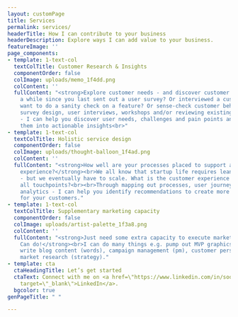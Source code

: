 ```yaml
---
layout: customPage
title: Services
permalink: services/
headerTitle: How I can contribute to your business
headerDescription: Explore ways I can add value to your business.
featureImage: ''
page_components:
- template: 1-text-col
  textColTitle: Customer Research & Insights
  componentOrder: false
  colImage: uploads/memo_1f4dd.png
  colContent: ''
  fullContent: "<strong>Explore customer needs - and discover customer insights.</strong><br><br>Been
    a while since you last sent out a user survey? Or interviewed a customer? Just
    want to do a sanity check on a feature? Or sense-check customer behaviours?<br><br>Through
    survey design, user interviews, workshops and/or reviewing existing artefacts
    - I can help you discover user needs, challenges and pain points and translate
    them into actionable insights<br>"
- template: 1-text-col
  textColTitle: Holistic service design
  componentOrder: false
  colImage: uploads/thought-balloon_1f4ad.png
  colContent: ''
  fullContent: "<strong>How well are your processes placed to support a great customer
    experience?</strong><br>We all know that startup life requires lean ways of working
    - but we eventually have to scale. What is the customer experience like, across
    all touchpoints?<br><br>Through mapping out processes, user journeys, and reviewing
    analytics - I can help you identify recommendations to create more enjoyable experiences
    for your customers."
- template: 1-text-col
  textColTitle: Supplementary marketing capacity
  componentOrder: false
  colImage: uploads/artist-palette_1f3a8.png
  colContent: ''
  fullContent: "<strong>Just need some extra capacity to execute marketing stuff?
    Can do!</strong><br>I can do many things e.g. pump out MVP graphics (visual),
    write blog content (words), campaign management (pm), customer personas (ux),
    market research (strategy)."
- template: cta
  ctaHeadingTitle: Let’s get started
  ctaText: Connect with me on <a href=\"https://www.linkedin.com/in/soophia//\" title=\"\"
    target=\"_blank\">LinkedIn</a>.
  bgcolor: true
genPageTitle: " "

---
```


